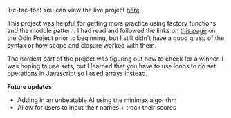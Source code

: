 Tic-tac-toe! You can view the live project [here](https://xewar.github.io/tic-tac-toe/).

This project was helpful for getting more practice using factory functions and the module pattern. I had read and followed the links on [this page](https://www.theodinproject.com/paths/full-stack-javascript/courses/javascript/lessons/factory-functions-and-the-module-pattern) on the Odin Project prior to beginning, but I still didn't have a good grasp of the syntax or how scope and closure worked with them.

The hardest part of the project was figuring out how to check for a winner. I was hoping to use sets, but I learned that you have to use loops to do set operations in Javascript so I used arrays instead.

**Future updates**
+ Adding in an unbeatable AI using the minimax algorithm
+ Allow for users to input their names + track their scores
